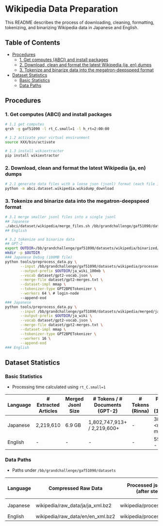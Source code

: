 # Wikipedia Data Preparation

This README describes the process of downloading, cleaning, formatting, tokenizing, and binarizing Wikipedia data in Japanese and English.

## Table of Contents
- [Procedures](#procedures)
  * [1. Get computes (ABCI) and install packages](#1-get-computes-abci-and-install-packages)
  * [2. Download, clean and format the latest Wikipedia (ja, en) dumps](#2-download-clean-and-format-the-latest-wikipedia-ja-en-dumps)
  * [3. Tokenize and binarize data into the megatron-deepspeed format](#3-tokenize-and-binarize-data-into-the-megatron-deepspeed-format)
- [Dataset Statistics](#dataset-statistics)
  * [Basic Statistics](#basic-statistics)
  * [Data Paths](#data-paths)

## Procedures

### 1. Get computes (ABCI) and install packages

```bash
# 1.1 get computes
qrsh -g gaf51090 -l rt_C.small=1 -l h_rt=2:00:00 

# 1.2 activate your virtual environment
source XXX/bin/activate

# 1.3 install wikiextractor
pip install wikiextractor
```

### 2. Download, clean and format the latest Wikipedia (ja, en) dumps

```bash
# 2.1 generate data files with a loose json (jsonl) format (each file is 100MB)
python -m abci.dataset.wikipedia.wikidump_download
```

### 3. Tokenize and binarize data into the megatron-deepspeed format

```bash
# 3.1 merge smaller jsonl files into a single jsonl
## Japanese
./abci/dataset/wikipedia/merge_files.sh /bb/grandchallenge/gaf51090/datasets/wikipedia/processed/ja/AA /bb/grandchallenge/gaf51090/datasets/wikipedia/merged/ja ja_merged 
## English

# 3.2 tokenize and binarize data
## GPT-2 
export OUTDIR=/bb/grandchallenge/gaf51090/datasets/wikipedia/binarized/gpt-2
mkdir -p $OUTDIR
### Japanese Debug (100MB file)
python tools/preprocess_data.py \
       --input /bb/grandchallenge/gaf51090/datasets/wikipedia/processed/ja/AA/wiki_00 \
       --output-prefix $OUTDIR/ja_wiki_100mb \
       --vocab dataset/gpt2-vocab.json \
       --merge-file dataset/gpt2-merges.txt \
       --dataset-impl mmap \
       --tokenizer-type GPT2BPETokenizer \
       --workers 64 \ # login-node
       --append-eod
### Japanese 
python tools/preprocess_data.py \
       --input /bb/grandchallenge/gaf51090/datasets/wikipedia/merged/ja/ja_merged.json \
       --output-prefix $OUTDIR/ja_wiki \
       --vocab dataset/gpt2-vocab.json \
       --merge-file dataset/gpt2-merges.txt \
       --dataset-impl mmap \
       --tokenizer-type GPT2BPETokenizer \
       --workers 16 \
       --append-eod
### English 

```

## Dataset Statistics

### Basic Statistics

- Processing time calculated using `rt_C.small=1`

| Language | # Extracted Articles | Merged Jsonl Size |  # Tokens / # Documents (GPT-2) | # Tokens (Rinna) | Processing Times (1.1/2.1/2.2) |
| -------- | -------------------- | ----------------- | --------------- | --------------- | ----------------------------- |
| Japanese | 2,219,610            | 6.9 GB            | 1,802,747,913+ / 2,219,600+       | -               | 38 mins / 1 <mins / 70<? mins       |
| English  | -                    | -                 | -               | -               | 5586.4s / -       / -             |

### Data Paths

- Paths under `/bb/grandchallenge/gaf51090/datasets`

| Language | Compressed Raw Data       | Processed jsonl files (after step 2) | Merged jsonl (after step 3.1) | Binarized Data (GPT-2) | Binarized Data (Rinna) |
| -------- | ------------------------- | ------------------------------------- | --------------------------- | --------------------- | --------------------- |
| Japanese | wikipedia/raw_data/ja/ja_xml.bz2 | wikipedia/processed/ja/AA            | wikipedia/merged/ja/ja_merged.json   | wikipedia/binarized/gpt-2/ja_wiki | -                     |
| English  | wikipedia/raw_data/en/en_xml.bz2 | wikipedia/processed/en/AA            | -                           | -                     | -                     |
